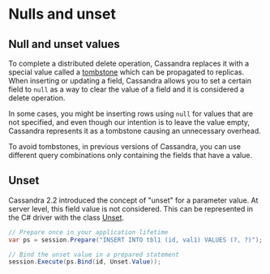 # Nulls and unset

## Null and unset values

To complete a distributed delete operation, Cassandra replaces it with a special value called a [tombstone][tombstone] which can be propagated to replicas. When inserting or updating a field, Cassandra allows you to set a certain field to `null` as a way to clear the value of a field and it is considered a delete operation.

In some cases, you might be inserting rows using `null` for values that are not specified, and even though our intention is to leave the value empty, Cassandra represents it as a tombstone causing an unnecessary overhead.

To avoid tombstones, in previous versions of Cassandra, you can use different query combinations only containing the fields that have a value.

## Unset

Cassandra 2.2 introduced the concept of "unset" for a parameter value. At server level, this field value is not considered. This can be represented in the C# driver with the class [Unset][unset-api].

```csharp
// Prepare once in your application lifetime
var ps = session.Prepare("INSERT INTO tbl1 (id, val1) VALUES (?, ?)");

// Bind the unset value in a prepared statement
session.Execute(ps.Bind(id, Unset.Value));
```

[tombstone]: http://docs.datastax.com/en/glossary/doc/glossary/gloss_tombstone.html
[unset-api]: https://docs.datastax.com/en/drivers/csharp/latest/api/Cassandra.Unset.html
